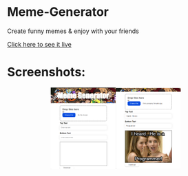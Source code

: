 # Meme-Generator

Create funny memes & enjoy with your friends

<a href = "https://ranjanmangla1.github.io/meme-generator/">Click here to see it live</a>

# Screenshots: 

<div style = "display: flex; align-items:center; justify-content: center;">
<img src = "https://github.com/ranjanmangla1/meme-generator/blob/main/screenshot/Screenshot%202022-12-23%20153558.png" width = "30%" height = "30%"/>
<img src = "https://github.com/ranjanmangla1/meme-generator/blob/main/screenshot/Screenshot%202022-12-23%20155145.png" width = "30%" height = "30%"/>
<div>
